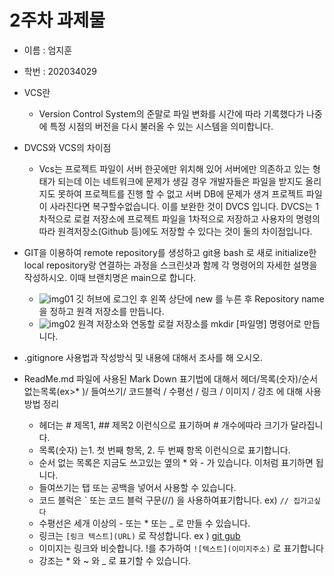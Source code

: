 # 2주차 과제물

* 이름 : 엄지훈
* 학번 : 202034029

* VCS란
    * Version Control System의 준말로 파일 변화를 시간에 따라 기록했다가 나중에 특정 시점의 버전을 다시 불러올 수 있는 시스템을 의미합니다.

* DVCS와 VCS의 차이점
    * Vcs는 프로젝트 파일이 서버 한곳에만 위치해 있어 서버에만 의존하고 있는 형태가 되는데 이는 네트워크에 문제가 생길 경우 개발자들은 파일을 받지도 올리지도 못하여 프로젝트를 진행 할 수 없고 서버 DB에 문제가 생겨 프로젝트 파일이 사라진다면 복구할수없습니다. 이를 보완한 것이 DVCS 입니다. DVCS는 1차적으로 로컬 저장소에 프로젝트 파일을 1차적으로 저장하고 사용자의 명령의 따라 원격저장소(Github 등)에도 저장할 수 있다는 것이 둘의 차이점입니다.

* GIT을 이용하여 remote repository를 생성하고 git용 bash 로 새로 initialize한 local repository랑 연결하는 과정을 스크린샷과 함께 각 명령어의 자세한 설명을 작성하시오. 이때 브랜치명은 main으로 합니다.
    * ![img01](E:\homework\24GameEngine\HW\IMG\img01)
    깃 허브에 로그인 후 왼쪽 상단에 new 를 누른 후 Repository name 을 정하고 원격 저장소를 만듭니다.
    * ![img02](E:\homework\24GameEngine\HW\IMG\img02)
    원격 저장소와 연동할 로컬 저장소를 mkdir [파일명] 명령어로 만듭니다.


* .gitignore 사용법과 작성방식 및 내용에 대해서 조사를 해 오시오.


* ReadMe.md 파일에 사용된 Mark Down 표기법에 대해서 헤더/목록(숫자)/순서 없는목록(ex>*
)/ 들여쓰기/ 코드블럭 / 수평선 / 링크 / 이미지 / 강조 에 대해 사용 방법 정리
    * 헤더는 # 제목1, ## 제목2 이런식으로 표기하며 # 개수에따라 크기가 달라집니다.
    * 목록(숫자) 는1. 첫 번째 항목, 2. 두 번째 항목 이런식으로 표기합니다.
    * 순서 없는 목록은 지금도 쓰고있는 옆의 * 와 - 가 있습니다. 이처럼 표기하면 됩니다.
    * 들여쓰기는 탭 또는 공백을 넣어서 사용할 수 있습니다.
    * 코드 블럭은 ` 또는 코드 블럭 구문(//) 을 사용하여표기합니다. ex) ``` // 집가고싶다 ```
    * 수평선은 세개 이상의 - 또는 * 또는 _ 로 만들 수 있습니다.
    * 링크는 ```[링크 텍스트](URL)``` 로 작성합니다. ex ) [git gub](https://github.com/Odangg/24GameEngine.git)
    * 이미지는 링크와 비슷합니다. !를 추가하여 ```![텍스트](이미지주소)``` 로 표기합니다
    * 강조는 * 와 ~ 와 _ 로 표기할 수 있습니다.


